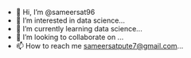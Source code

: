 - 👋 Hi, I’m @sameersat96
- 👀 I’m interested in  data science...
- 🌱 I’m currently learning data science...
- 💞️ I’m looking to collaborate on ...
- 📫 How to reach me sameersatpute7@gmail.com...

<!---
sameersat96/sameersat96 is a ✨ special ✨ repository because its `README.md` (this file) appears on your GitHub profile.
You can click the Preview link to take a look at your changes.
--->

